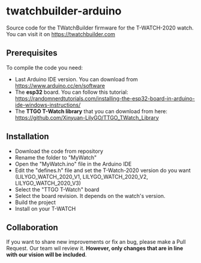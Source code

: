 # twatchbuilder-arduino

Source code for the TWatchBuilder firmware for the T-WATCH-2020 watch. You can visit it on https://twatchbuilder.com

## Prerequisites
To compile the code you need:
- Last Arduino IDE version. You can download from https://www.arduino.cc/en/software
- The **esp32** board. You can follow this tutorial: https://randomnerdtutorials.com/installing-the-esp32-board-in-arduino-ide-windows-instructions/
- The **TTGO T-Watch library** that you can download from here: https://github.com/Xinyuan-LilyGO/TTGO_TWatch_Library

## Installation
- Download the code from repository
- Rename the folder to "MyWatch"
- Open the "MyWatch.ino" file in the Arduino IDE
- Edit the "defines.h" file and set the T-Watch-2020 version do you want (LILYGO_WATCH_2020_V1, LILYGO_WATCH_2020_V2, LILYGO_WATCH_2020_V3)
- Select the "TTGO T-Watch" board
- Select the board revision. It depends on the watch's version.
- Build the project
- Install on your T-WATCH

## Collaboration
If you want to share new improvements or fix an bug, please make a Pull Request. Our team wil review it. **However, only changes that are in line with our vision will be included**.
